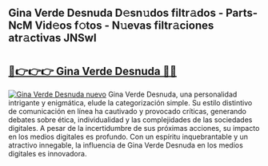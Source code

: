 ## Gina Verde Desnuda D𝚎sn𝚞dos filtr𝚊dos - Parts-NcM Vid𝚎os f𝚘tos - N𝚞evas filtr𝚊ciones atr𝚊ctivas JNSwI

# <h2><a href="http://mb92842.tromn.icu/?c=Gina+Verde+Desnuda">🔗👉👉👉 Gina Verde Desnuda 🔗🔗</a></h2>

[![Gina Verde Desnuda nuevo](https://i.imgur.com/pEAQMta.gif)](http://mb92842.tromn.icu/?c=Gina+Verde+Desnuda)
Gina Verde Desnuda, una personalidad intrigante y enigmática, elude la categorización simple. Su estilo distintivo de comunicación en línea ha cautivado y provocado críticas, generando debates sobre ética, individualidad y las complejidades de las sociedades digitales. A pesar de la incertidumbre de sus próximas acciones, su impacto en los medios digitales es profundo. Con un espíritu inquebrantable y un atractivo innegable, la influencia de Gina Verde Desnuda en los medios digitales es innovadora.
